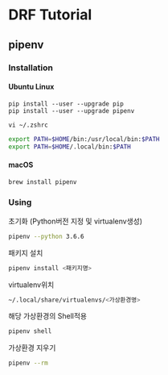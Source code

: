 # DRF Tutorial
 ## pipenv
 ### Installation
 #### Ubuntu Linux
 ```
pip install --user --upgrade pip
pip install --user --upgrade pipenv
```
 `vi ~/.zshrc`
 ```sh
export PATH=$HOME/bin:/usr/local/bin:$PATH
export PATH=$HOME/.local/bin:$PATH
```
 #### macOS
 ```sh
brew install pipenv
```
 ### Using
 초기화 (Python버전 지정 및 virtualenv생성)
 ```sh
pipenv --python 3.6.6
```
 패키지 설치
 ```sh
pipenv install <패키지명>
```
 virtualenv위치
 ```sh
~/.local/share/virtualenvs/<가상환경명>
```
 해당 가상환경의 Shell적용
 ```sh
pipenv shell
```
 가상환경 지우기
 ```sh
pipenv --rm
```
